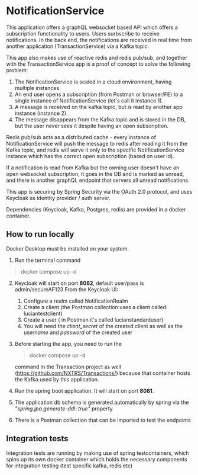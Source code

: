# NotificationService

This application offers a graphQL websocket based API which offers a subscription functionality to users. 
Users surbscribe to receive notifications. In the back end, the notifications are received in real time from 
another application (TransactionService) via a Kafka topic.

This app also makes use of reactive redis and redis pub/sub, and together with the TransactionService
app is a proof of concept to solve the following problem:
   1. The NotificationService is scaled in a cloud environment, having multiple instances.
   2. An end user opens a subscription (from Postman or browser/FE) 
      to a single instance of NotificationService (let's call it instance 1).
   3. A message is received on the kafka topic, but is read by another app instance (instance 2).
   4. The message disappears from the Kafka topic and is stored in the DB, but the user never sees it despite having 
      an open subscription.

Redis pub/sub acts as a distributed cache - every instance of NotificationService will push the message 
to redis after reading it from the Kafka topic, and redis will serve it only to the specific NotificationService 
instance which has the correct open subscription (based on user id). 

If a notification is read from Kafka but the owning user doesn't have an open websocket subscription, it goes in the
DB and is marked as unread, and there is another graphQL endpoint that servers all unread notifications.

This app is securing by Spring Security via the OAuth 2.0 protocol, 
and uses Keycloak as identity provider / auth server.

Dependencies (Keycloak, Kafka, Postgres, redis) are provided in a docker container.

## How to run locally
Docker Desktop must be installed on your system.

1. Run the terminal command 
> docker compose up -d
2. Keycloak will start on port **8082**, default user/pass is admin/secureAF123
   From the Keycloak UI:
   1. Configure a realm called NotificationRealm
   2. Create a client (the Postman collection uses a client called: luciantestclient)
   3. Create a user ( in Postman it's called lucianstandarduser)
   4. You will need the *client_secret* of the created client as well as the *username* and *password* of the created user
3. Before starting the app, you need to run the
   > docker compose up -d

   command in the Transaction project as well (https://github.com/NXTRS/Transactions/) because that container hosts the Kafka used by this application.
4. Run the spring boot application. It will start on port **8081**.
5. The application db schema is generated automatically by spring
   via the *"spring.jpa.generate-ddl: true"* property
6. There is a Postman collection that can be imported to test the endpoints

## Integration tests
Integration tests are running by making use of spring testcontainers, which spins up its own
docker container which holds the necessary components for integration testing (test specific kafka, redis etc)
